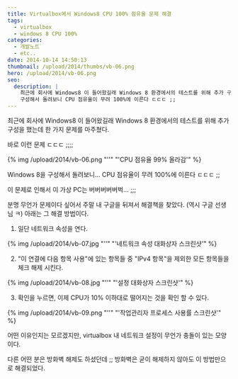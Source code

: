 ```yaml
---
title: Virtualbox에서 Windows8 CPU 100% 점유율 문제 해결
tags:
  - virtualbox
  - windows 8 CPU 100%
categories:
  - 개발노트
  - etc..
date: 2014-10-14 14:50:13
thumbnail: /upload/2014/thumbs/vb-06.png
hero: /upload/2014/vb-06.png
seo:
  description: |
    최근에 회사에 Windows8 이 들어왔길래 Windows 8 환경에서의 테스트를 위해 추가 구성을 했는데 Windows 8을
    구성해서 돌려보니 CPU 점유율이 무려 100%에 이른다 ㄷㄷㄷ ;;
---
```



최근에 회사에 Windows8 이 들어왔길래 Windows 8 환경에서의 테스트를 위해 추가 구성을 했는데 한 가지
문제를 마주쳤다.

바로 이런 문제 ㄷㄷㄷ ;;;;

<p>
  {% img /upload/2014/vb-06.png "''" "'CPU 점유율 99% 올라감'" %}
</p>

Windows 8을 구성해서 돌려보니…
CPU 점유율이 무려 100%에 이른다 ㄷㄷㄷ ;;

이 문제로 인해서 이 가상 PC는 버버버버버벅… ;;;

분명 무언가 문제이다 싶어서 주말 내 구글을 뒤져서 해결책을 찾았다. (역시 구글 선생님 ㅋ)
아래는 그 해결 방법이다.

1. 일단 네트워크 속성을 연다.

  <p>
    {% img /upload/2014/vb-07.jpg "''" "'네트워크 속성 대화상자 스크린샷'" %}
  </p>

2. "이 연결에 다음 항목 사용"에 있는 항목들 중 "IPv4 항목"을 제외한 모든 항목들을 체크 해제 시킨다.

  <p>
    {% img /upload/2014/vb-08.jpg "''" "'설정 대화상자 스크린샷'" %}
  </p>

3. 확인을 누르면, 이제 CPU가 10% 이하대로 떨어지는 것을 확인 할 수 있다.

  <p>
    {% img /upload/2014/vb-09.png "''" "'작업관리자 프로세스 사용률 스크린샷'" %}
  </p>

어떤 이유인지는 모르겠지만, virtualbox 내 네트워크 설정이 무언가 충돌이 있는 모양이다.

다른 어떤 분은 방화벽 해제도 하셨던데 ;; 방화벽은 굳이 해제하지 않아도 이 방법만으로 해결되었다.